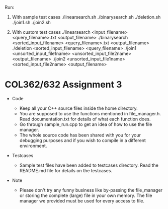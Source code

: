 Run:
1) With sample test cases
./linearsearch.sh
./binarysearch.sh
./deletion.sh
./join1.sh
./join2.sh

2) With custom test cases
./linearsearch <input_filename> <query_filename>.txt <output_filename>
./binarysearch <sorted_input_filename> <query_filename>.txt <output_filename>
./deletion <sorted_input_filename> <query_filename>
./join1 <unsorted_input_file1name> <unsorted_input_file2name> <output_filename>
./join2 <unsorted_input_file1name> <sorted_input_file2name> <output_filename>

# COL362/632 Assignment 3

- Code
	+ Keep all your C++ source files inside the home directory.
	+ You are supposed to use the functions mentioned in file_manager.h. Read documentation.txt for details of what each function does.
	+ Go through sample_run.cpp to get an idea of how to use the file manager.
	+ The whole source code has been shared with you for your debugging purposes and if you wish to compile in a different environment.

- Testcases
	+ Sample test files have been added to testcases directory. Read the README.md file for details on the testcases.

- Note
	+ Please don't try any funny business like by-passing the file_manager or storing the complete (large) file in your own memory. The file manager we provided must be used for every access to file.